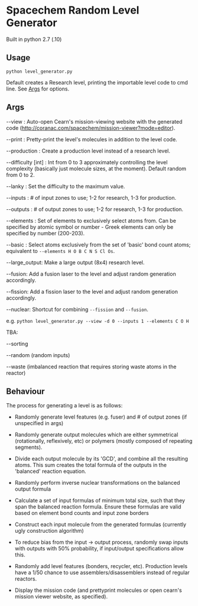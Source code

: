 # Spacechem Random Level Generator

Built in python 2.7 (.10)

## Usage

`python level_generator.py`

Default creates a Research level, printing the importable level code to cmd line. See [Args](#args) for options.

## Args

--view : Auto-open Cearn's mission-viewing website with the generated code
         (http://coranac.com/spacechem/mission-viewer?mode=editor).

--print : Pretty-print the level's molecules in addition to the level code.

--production : Create a production level instead of a research level.

--difficulty [int] : Int from 0 to 3 approximately controlling the level complexity
                     (basically just molecule sizes, at the moment).
                     Default random from 0 to 2.

--lanky : Set the difficulty to the maximum value.

--inputs : # of input zones to use; 1-2 for research, 1-3 for production.

--outputs : # of output zones to use; 1-2 for research, 1-3 for production.

--elements : Set of elements to exclusively select atoms from. Can be specified by atomic symbol or
             number - Greek elements can only be specified by number (200-203).

--basic : Select atoms exclusively from the set of 'basic' bond count atoms;
          equivalent to `--elements H O B C N S Cl Os`.

--large_output: Make a large output (8x4) research level.

--fusion: Add a fusion laser to the level and adjust random generation accordingly.

--fission: Add a fission laser to the level and adjust random generation accordingly.

--nuclear: Shortcut for combining `--fission` and `--fusion`.

e.g. `python level_generator.py --view -d 0 --inputs 1 --elements C O H`

TBA:

 --sorting

 --random (random inputs)

 --waste (imbalanced reaction that requires storing waste atoms in the reactor)

## Behaviour

The process for generating a level is as follows:

* Randomly generate level features (e.g. fuser) and # of output zones (if unspecified in args)

* Randomly generate output molecules which are either symmetrical (rotationally, reflexively, etc)
  or polymers (mostly composed of repeating segments).

* Divide each output molecule by its 'GCD', and combine all the resulting atoms. This sum creates
  the total formula of the outputs in the 'balanced' reaction equation.

* Randomly perform inverse nuclear transformations on the balanced output formula

* Calculate a set of input formulas of minimum total size, such that they span the balanced reaction
  formula. Ensure these formulas are valid based on element bond counts and input zone borders

* Construct each input molecule from the generated formulas (currently ugly construction algorithm)

* To reduce bias from the input -> output process, randomly swap inputs with outputs with 50%
  probability, if input/output specifications allow this.

* Randomly add level features (bonders, recycler, etc).
  Production levels have a 1/50 chance to use assemblers/disassemblers instead of regular reactors.

* Display the mission code (and prettyprint molecules or open cearn's mission viewer website, as specified).
